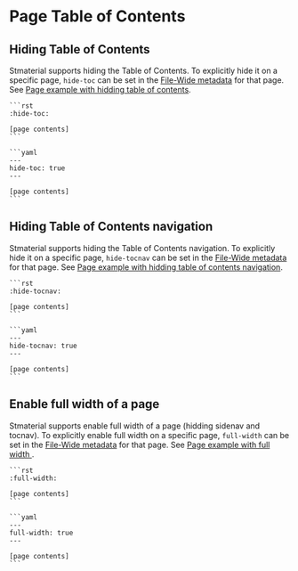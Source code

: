 # Page Table of Contents

## Hiding Table of Contents

Stmaterial supports hiding the Table of Contents. To explicitly hide it on a specific page, `hide-toc` can be set in the [File-Wide metadata][sphinx-file-wide-metadata] for that page. See [Page example with hidding table of contents](../examples/hidetoc.md).

````{tab} reStructuredText
```rst
:hide-toc:

[page contents]
```
````

````{tab} Markdown (MyST)
```yaml
---
hide-toc: true
---

[page contents]
```
````

## Hiding Table of Contents navigation

Stmaterial supports hiding the Table of Contents navigation. To explicitly hide it on a specific page, `hide-tocnav` can be set in the [File-Wide metadata][sphinx-file-wide-metadata] for that page. See [Page example with hidding table of contents navigation](../examples/hidetocnav.md).

````{tab} reStructuredText
```rst
:hide-tocnav:

[page contents]
```
````

````{tab} Markdown (MyST)
```yaml
---
hide-tocnav: true
---

[page contents]
```
````

## Enable full width of a page

Stmaterial supports enable full width of a page (hidding sidenav and tocnav). To explicitly enable full width on a specific page, `full-width` can be set in the [File-Wide metadata][sphinx-file-wide-metadata] for that page. See [Page example with full width ](../examples/fullwidth.md).

````{tab} reStructuredText
```rst
:full-width:

[page contents]
```
````

````{tab} Markdown (MyST)
```yaml
---
full-width: true
---

[page contents]
```
````

[sphinx-file-wide-metadata]: https://www.sphinx-doc.org/en/master/usage/restructuredtext/field-lists.html#metadata

